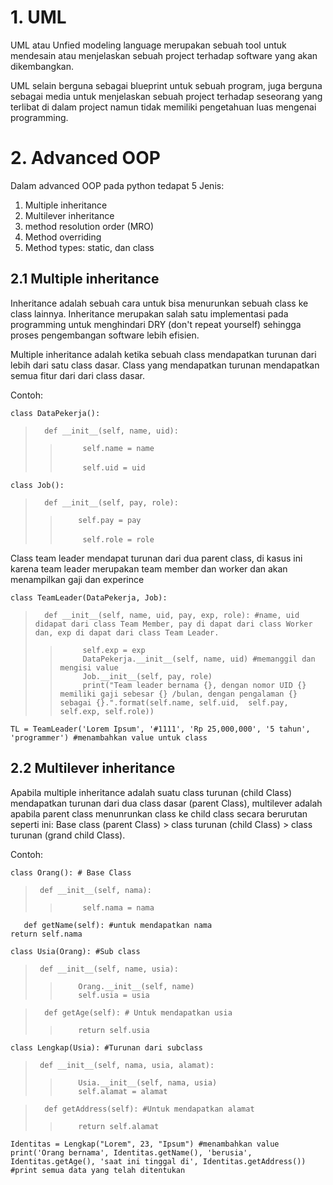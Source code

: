 # 1. UML 
UML atau Unfied modeling language merupakan sebuah tool untuk mendesain atau menjelaskan sebuah project terhadap software yang akan dikembangkan.

UML selain berguna sebagai blueprint untuk sebuah program, juga berguna sebagai media untuk menjelaskan sebuah project terhadap seseorang yang terlibat di dalam project namun tidak memiliki pengetahuan luas mengenai programming.

# 2. Advanced OOP
Dalam advanced OOP pada python tedapat 5 Jenis:

1. Multiple inheritance
2. Multilever inheritance
3. method resolution order (MRO)
4. Method overriding
5. Method types: static, dan class

## 2.1 Multiple inheritance 

Inheritance adalah sebuah cara untuk bisa menurunkan sebuah class ke class lainnya. Inheritance merupakan salah satu implementasi pada programming untuk menghindari DRY (don't repeat yourself) sehingga proses pengembangan software lebih efisien. 

Multiple inheritance adalah ketika sebuah class mendapatkan turunan dari lebih dari satu class dasar. Class yang mendapatkan turunan mendapatkan semua fitur dari dari class dasar. 

Contoh: 

`class DataPekerja():`<br />              
>`	def __init__(self, name, uid):`<br />  
>>`		self.name = name`<br />  
>>`		self.uid = uid`<br />  
  
`class Job():`<br />              
>`	def __init__(self, pay, role):`<br />  
>>`		self.pay = pay `<br />  
>>`		self.role = role`<br />  

Class team leader mendapat turunan dari dua parent class, di kasus ini karena team leader merupakan team member dan worker dan akan menampilkan gaji dan experince

`class TeamLeader(DataPekerja, Job):`<br />   
>`	def __init__(self, name, uid, pay, exp, role): #name, uid didapat dari class Team Member, pay di dapat dari class Worker dan, exp di dapat dari class Team Leader.`<br />
>>`		self.exp = exp`<br/>
>>`		DataPekerja.__init__(self, name, uid) #memanggil dan mengisi value`<br />
>>`		Job.__init__(self, pay, role)`<br />
>>`		print("Team leader bernama {}, dengan nomor UID {} memiliki gaji sebesar {} /bulan, dengan pengalaman {} sebagai {}.".format(self.name, self.uid,  self.pay, self.exp, self.role))`<br />

`TL = TeamLeader('Lorem Ipsum', '#1111', 'Rp 25,000,000', '5 tahun', 'programmer') #menambahkan value untuk class`

## 2.2 Multilever inheritance

Apabila multiple inheritance adalah suatu class turunan (child Class) mendapatkan turunan dari dua class dasar (parent Class), multilever adalah apabila parent class menunrunkan class ke child class secara berurutan seperti ini: Base class (parent Class) > class turunan (child Class) > class turunan (grand child Class).

Contoh: 

`class Orang(): # Base Class`<br />
>`	def __init__(self, nama): `<br />
>>`		self.nama = nama` <br />
	 
`	def getName(self): #untuk mendapatkan nama`<br />
		`return self.nama` <br />
 

`class Usia(Orang): #Sub class`<br />
>`	def __init__(self, name, usia): `<br />
>>`		Orang.__init__(self, name) `<br />
>>`		self.usia = usia `<br />

>`	def getAge(self): # Untuk mendapatkan usia`<br />
>>`		return self.usia `<br />


`class Lengkap(Usia): #Turunan dari subclass`<br />
>`	def __init__(self, nama, usia, alamat): `<br />
>>`		Usia.__init__(self, nama, usia) `<br />
>>`		self.alamat = alamat `<br />

>`	def getAddress(self): #Untuk mendapatkan alamat`<br />
>>`		return self.alamat	` <br />

`Identitas = Lengkap("Lorem", 23, "Ipsum") #menambahkan value`<br />
`print('Orang bernama', Identitas.getName(), 'berusia', Identitas.getAge(), 'saat ini tinggal di', Identitas.getAddress()) #print semua data yang telah ditentukan` 








